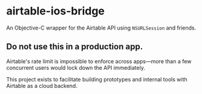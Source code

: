 # airtable-ios-bridge

An Objective-C wrapper for the Airtable API using `NSURLSession` and friends.

## Do not use this in a production app.

Airtable's rate limit is impossible to enforce across apps—more than a few concurrent users would lock down the API immediately.

This project exists to facilitate building prototypes and internal tools with Airtable as a cloud backend.
